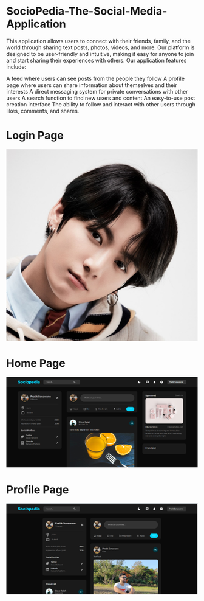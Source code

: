 # SocioPedia-The-Social-Media-Application
This application allows users to connect with their friends, family, and the world through sharing text posts, photos, videos, and more. Our platform is designed to be user-friendly and intuitive, making it easy for anyone to join and start sharing their experiences with others.
Our application features include:

  A feed where users can see posts from the people they follow
  A profile page where users can share information about themselves and their interests
  A direct messaging system for private conversations with other users
  A search function to find new users and content
  An easy-to-use post creation interface
  The ability to follow and interact with other users through likes, comments, and shares.
  
<h1>Login Page</h1>
<img src="server/public/assets/JK.jpg">

<h1>Home Page</h1>
<img src="server/public/assets/S2.png">

<h1>Profile Page</h1>
<img src="server/public/assets/S3.png">
